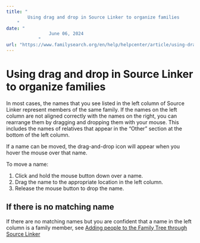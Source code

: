 ```yaml
---
title: "
        Using drag and drop in Source Linker to organize families
    "
date: "
                June 06, 2024
            "
url: "https://www.familysearch.org/en/help/helpcenter/article/using-drag-and-drop-to-organize-families"
---
```


# Using drag and drop in Source Linker to organize families

In most cases, the names that you see listed in the left column of Source Linker represent members of the same family. If the names on the left column are not aligned correctly with the names on the right, you can rearrange them by dragging and dropping them with your mouse. This includes the names of relatives that appear in the “Other” section at the bottom of the left column.

If a name can be moved, the drag\-and\-drop icon will appear when you hover the mouse over that name.

To move a name:

1. Click and hold the mouse button down over a name.
2. Drag the name to the appropriate location in the left column.
3. Release the mouse button to drop the name.

## If there is no matching name

If there are no matching names but you are confident that a name in the left column is a family member, see [Adding people to the Family Tree through Source Linker](https://www.familysearch.org/en/help/helpcenter/article/creating-new-people-in-family-tree)
